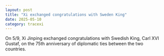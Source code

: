 ```yaml
---
layout: post
title: "Xi exchanged congratulations with Sweden King"
date: 2025-05-10
category: tracexi
---
```


On 5/9, Xi Jinping exchanged congratulations with Swedish King, Carl XVI Gustaf, on the 75th anniversary of diplomatic ties between the two countries.
